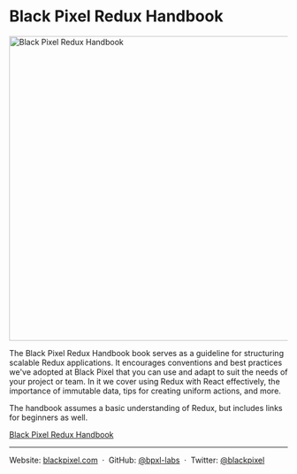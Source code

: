 # Black Pixel Redux Handbook

<img src="https://pbs.twimg.com/media/CmtFkd_VUAAsHma.jpg" width="550" style="display: block; margin: auto" alt="Black Pixel Redux Handbook">

The Black Pixel Redux Handbook book serves as a guideline for structuring scalable Redux applications. It encourages conventions and best practices we've adopted at Black Pixel that you can use and adapt to suit the needs of your project or team. In it we cover using Redux with React effectively, the importance of immutable data, tips for creating uniform actions, and more.

The handbook assumes a basic understanding of Redux, but includes links for beginners as well.

[Black Pixel Redux Handbook](http://bpxl.io/16nIL/1qRJJDoj)

---

Website: [blackpixel.com](https://blackpixel.com) &nbsp;&middot;&nbsp;
GitHub: [@bpxl-labs](https://github.com/bpxl-labs/) &nbsp;&middot;&nbsp;
Twitter: [@blackpixel](https://twitter.com/blackpixel)
